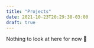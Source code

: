 ```yaml
---
title: "Projects"
date: 2021-10-23T20:29:38-03:00
draft: true
---
```


Nothing to look at here for now :rocket: